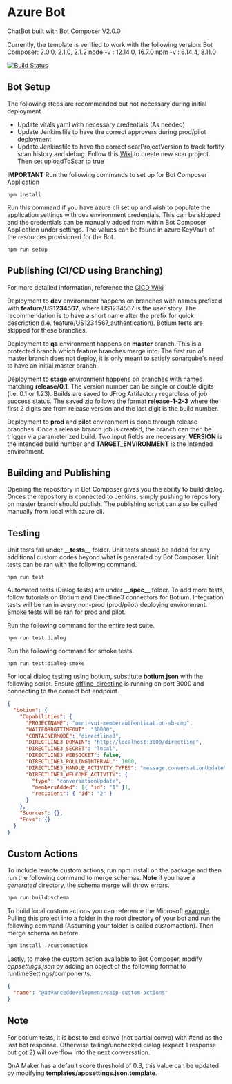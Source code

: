 # Azure Bot


ChatBot built with Bot Composer V2.0.0


Currently, the template is verified to work with the following version:
Bot Composer: 2.0.0, 2.1.0, 2.1.2
node -v : 12.14.0, 16.7.0
npm -v : 6.14.4, 8.11.0

<!-- Ensure both urls contain branch name -->

[![Build Status](https://vap-jenkins.optum.com/job/AZURE/job/BOT/job/omni-vui-memberauthentication-sb-cmp-services/job/master/badge/icon)](https://vap-jenkins.optum.com/job/AZURE/job/BOT/job/omni-vui-memberauthentication-sb-cmp-services/job/master/)

## Bot Setup

The following steps are recommended but not necessary during initial deployment

- Update vitals yaml with necessary credentials (As needed)
- Update Jenkinsfile to have the correct approvers during prod/pilot deployment
- Update Jenkinsfile to have the correct scarProjectVersion to track fortify scan history and debug. Follow this [Wiki](https://github.optum.com/advanced-development/CAIP/wiki/Create-new-application-in-SCAR-portal) to create new scar project. Then set uploadToScar to true

**IMPORTANT**
Run the following commands to set up for Bot Composer Application

```cli
npm install
```

Run this command if you have azure cli set up and wish to populate the application settings with dev environment credentials. This can be skipped and the credentials can be manually added from within Bot Composer Application under settings. The values can be found in azure KeyVault of the resources provisioned for the Bot.

```cli
npm run setup
```

## Publishing (CI/CD using Branching)

For more detailed information, reference the [CICD Wiki](https://github.optum.com/advanced-development/CAIP/wiki/Branching-Strategy-and-CI-CD)

Deployment to **dev** environment happens on branches with names prefixed with **feature/US1234567**, where US1234567 is the user story. The recommendation is to have a short name after the prefix for quick description (i.e. feature/US1234567_authentication). Botium tests are skipped for these branches.

Deployment to **qa** environment happens on **master** branch. This is a protected branch which feature branches merge into. The first run of master branch does not deploy, it is only meant to satisfy sonarqube's need to have an initial master branch.

Deployment to **stage** environment happens on branches with names matching **release/0.1**. The version number can be single or double digits (i.e. 0.1 or 1.23). Builds are saved to JFrog Artifactory regardless of job success status. The saved zip follows the format **release-1-2-3** where the first 2 digits are from release version and the last digit is the build number.

Deployment to **prod** and **pilot** environment is done through release branches. Once a release branch job is created, the branch can then be trigger via parameterized build. Two input fields are necessary, **VERSION** is the intended build number and **TARGET_ENVIRONMENT** is the intended environment.

## Building and Publishing

Opening the repository in Bot Composer gives you the ability to build dialog. Onces the repository is connected to Jenkins, simply pushing to repository on master branch should publish. The publishing script can also be called manually from local with azure cli.

## Testing

Unit tests fall under **\_\_tests\_\_** folder. Unit tests should be added for any additional custom codes beyond what is generated by Bot Composer. Unit tests can be ran with the following command.

```cli
npm run test
```

Automated tests (Dialog tests) are under **\_\_spec\_\_** folder. To add more tests, follow tutorials on Botium and Directline3 connectors for Botium. Integration tests will be ran in every non-prod (prod/pilot) deploying environment. Smoke tests will be ran for prod and pilot.

Run the following command for the entire test suite.

```cli
npm run test:dialog
```

Run the following command for smoke tests.

```cli
npm run test:dialog-smoke
```

For local dialog testing using botium, substitute **botium.json** with the following script.
Ensure [offline-directline](https://github.com/ryanvolum/offline-directline) is running on port 3000 and connecting to the correct bot endpoint.

```json
{
  "botium": {
    "Capabilities": {
      "PROJECTNAME": "omni-vui-memberauthentication-sb-cmp",
      "WAITFORBOTTIMEOUT": "30000",
      "CONTAINERMODE": "directline3",
      "DIRECTLINE3_DOMAIN": "http://localhost:3000/directline",
      "DIRECTLINE3_SECRET": "local",
      "DIRECTLINE3_WEBSOCKET": false,
      "DIRECTLINE3_POLLINGINTERVAL": 1000,
      "DIRECTLINE3_HANDLE_ACTIVITY_TYPES": "message,conversationUpdate",
      "DIRECTLINE3_WELCOME_ACTIVITY": {
        "type": "conversationUpdate",
        "membersAdded": [{ "id": "1" }],
        "recipient": { "id": "2" }
      }
    },
    "Sources": {},
    "Envs": {}
  }
}
```

## Custom Actions

To include remote custom actions, run npm install on the package and then run the following command to merge schemas. **Note** if you have a _generated_ directory, the schema merge will throw errors.

```bash
npm run build:schema
```

To build local custom actions you can reference the Microsoft [example](https://github.com/microsoft/BotBuilder-Samples/tree/main/experimental/adaptive-runtime-packages/multiply-dialog-package). Pulling this project into a folder in the root directory of your bot and run the following command (Assuming your folder is called customaction). Then merge schema as before.

```bash
npm install ./customaction
```

Lastly, to make the custom action available to Bot Composer, modify _appsettings.json_ by adding an object of the following format to runtimeSettings/components.

```json
{
  "name": "@advanceddevelopment/caip-custom-actions"
}
```

## Note

For botium tests, it is best to end convo (not partial convo) with #end as the last bot response. Otherwise tailing/unchecked dialog (expect 1 response but got 2) will overflow into the next conversation.

QnA Maker has a default score threshold of 0.3, this value can be updated by modifying **templates/appsettings.json.template**.
